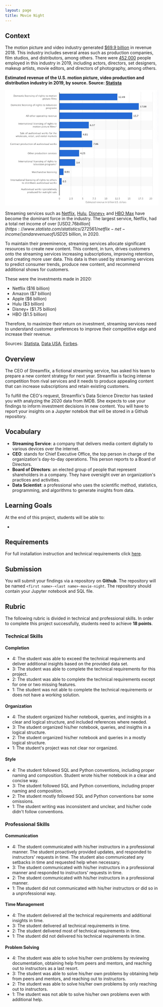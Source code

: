```yaml
---
layout: page
title: Movie Night
---
```


## Context
 
The motion picture and video industry generated [$69.9 billion](https://www.statista.com/statistics/185100/revenue-sources-of-us-motion-picture-and-video-industry-2009/) in revenue 2018. This industry includes several areas such as production companies, film studios, and distributors, among others. There were [452,000](https://datausa.io/profile/naics/motion-pictures-video-industries) people employed in this industry in 2019, including actors, directors, set designers, makeup artists, movie editors, and directors of photography, among others.

**Estimated revenue of the U.S. motion picture, video production and distribution industry in 2019, by source. Source: [Statista](https://www.statista.com/statistics/185100/revenue-sources-of-us-motion-picture-and-video-industry-2009/)**

![Graphic showing industry revenue by source](./assets/movie_industry_revenue.jpg)

Streaming services such as [Netflix](https://www.netflix.com), [Hulu](https://www.hulu.com), [Disney+](https://www.disneyplus.com) and [HBO Max](https://www.hbomax.com) have become the dominant force in the industry. The largest service, Netflix, had a total net income of over [USD$2.76 billion](https://www.statista.com/statistics/272561/netflix-net-income/) and a revenue of USD$25 billion, in 2020. 

To maintain their preeminence, streaming services allocate significant resources to create new content. This content, in turn, drives customers onto the streaming services increasing subscriptions, improving retention, and creating more user data. This data is then used by streaming services to predict consumer trends, produce new content, and recommend additional shows for customers.

These were the investments made in 2020:

* Netflix ($16 billion)
* Amazon ($7 billion)
* Apple ($6 billion)
* Hulu ($3 billion)
* Disney+ ($1.75 billion)
* HBO ($1.5 billion)

Therefore, to maximize their return on investment, streaming services need to understand customer preferences to improve their competitive edge and increase their revenue.

Sources: [Statista](https://www.statista.com/statistics/185100/revenue-sources-of-us-motion-picture-and-video-industry-2009/), [Data USA](https://datausa.io/profile/naics/motion-pictures-video-industries), [Forbes](https://www.forbes.com/sites/sergeiklebnikov/2020/05/22/streaming-wars-continue-heres-how-much-netflix-amazon-disney-and-their-rivals-are-spending-on-new-content/?sh=3faf0ee3623b).

## Overview

The CEO of Streamflix, a fictional streaming service, has asked his team to prepare a new content strategy for next year. Streamflix is facing intense competition from rival services and it needs to produce appealing content that can increase subscriptions and retain existing customers. 

To fulfill the CEO's request, Streamflix's Data Science Director has tasked you with analyzing the 2020 data from IMDB. She expects to use your findings to inform investment decisions in new content. You will have to report your insights on a Jupyter notebok that will be stored in a Github repository.

## Vocabulary

* **Streaming Service**: a company that delivers media content digitally to various devices over the internet.
* **CEO**: stands for Chief Executive Office, the top person in charge of the organization's day-to-day operations. This person reports to a Board of Directors.
* **Board of Directors**: an elected group of people that represent shareholders in a company. They have oversight over an organization's practices and activities.
* **Data Scientist**: a professional who uses the scientific method, statistics, programming, and algorithms to generate insights from data.

## Learning Goals

At the end of this project, students will be able to:

* 

## Requirements

For full installation instruction and technical requirements click [here](https://github.com/mihir787/turing_data_projects/tree/main/project_3_movie_night).

## Submission

You will submit your findings via a repository on **Github**. The repository will be named `<first name>-<last name>-movie-night`. The repository should contain your Jupyter notebook and SQL file.

## Rubric

The following rubric is divided in technical and professional skills. In order to complete this project successfully, students need to achieve **18 points**.

### Technical Skills

#### Completion

+ 4: The student was able to exceed the technical requirements and deliver additional insights based on the provided data set.
+ 3: The student was able to complete the technical requirements for this project.
+ 2: The student was able to complete the technical requirements except for one or two missing features.
+ 1: The student was not able to complete the technical requirements or does not have a working solution.

#### Organization

+ 4: The student organized his/her notebook, queries, and insights in a clear and logical structure, and included references where needed.
+ 3: The student organized his/her notebook, queries, and insigths in a logical structure.
+ 2: The student organized his/her notebook and queries in a mostly logical structure.
+ 1: The student's project was not clear nor organized.

#### Style

+ 4: The student followed SQL and Python conventions, including proper naming and composition. Student wrote his/her notebook in a clear and concise way.
+ 3: The student followed SQL and Python conventions, including proper naming and composition.
+ 2: The student mostly followed SQL and Python conventions bar some omissions.
+ 1: The student writing was inconsistent and unclear, and his/her code didn't follow conventions.

### Professional Skills

#### Communication

+ 4: The student communicated with his/her instructors in a professional manner. The student proactively provided updates, and responded to instructors' requests in time. The student also communicated any setbacks in time and requested help when necessary.
+ 3: The student communicated with his/her instructors in a professional manner and responded to instructors' requests in time.
+ 2: The student communicated with his/her instructors in a professional manner.
+ 1: The student did not communicated with his/her instructors or did so in a unprofessional way.

#### Time Management

+ 4: The student delivered all the technical requirements and additional insights in time.
+ 3: The student delivered all technical requirements in time.
+ 2: The student delivered most of technical requirements in time.
+ 1: The student did not delivered his technical requirements in time.

#### Problem Solving

+ 4: The student was able to solve his/her own problems by reviewing documentation, obtaining help from peers and mentors, and reaching out to instructors as a last resort.
+ 3: The student was able to solve his/her own problems by obtaining help from peers and mentors, and reaching out to instructors.
+ 2: The student was able to solve his/her own problems by only reaching out to instructors.
+ 1: The student was not able to solve his/her own problems even with additional help.
